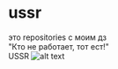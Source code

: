 # ussr
это repositories с моим дз
<br>
"Кто не работает, тот ест!"
<br>
USSR
![alt text][logo]

[logo]:https://github.com/ruzaharsu/ussr/blob/main/NEW_USSR.png
